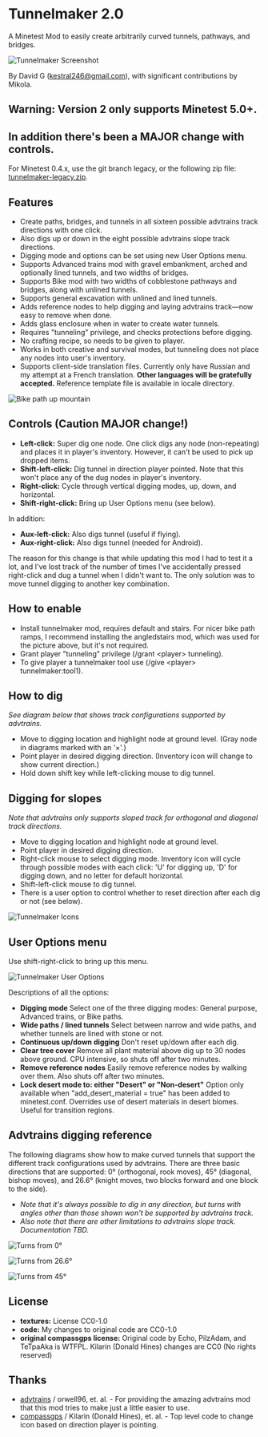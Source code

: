Tunnelmaker 2.0
===============

A Minetest Mod to easily create arbitrarily curved tunnels, pathways, and bridges.

![Tunnelmaker Screenshot](screenshot.png "Tunnelmaker")

By David G (kestral246@gmail.com), with significant contributions by Mikola.

Warning: Version 2 only supports Minetest 5.0+.
-----------------------------------------------
In addition there's been a MAJOR change with controls.
------------------------------------------------------
For Minetest 0.4.x, use the git branch legacy, or the following zip file: [tunnelmaker-legacy.zip](https://github.com/kestral246/tunnelmaker/archive/legacy.zip).

Features
--------
- Create paths, bridges, and tunnels in all sixteen possible advtrains track directions with one click.
- Also digs up or down in the eight possible advtrains slope track directions.
- Digging mode and options can be set using new User Options menu.
- Supports Advanced trains mod with gravel embankment, arched and optionally lined tunnels, and two widths of bridges.
- Supports Bike mod with two widths of cobblestone pathways and bridges, along with unlined tunnels.
- Supports general excavation with unlined and lined tunnels.
- Adds reference nodes to help digging and laying advtrains track—now easy to remove when done.
- Adds glass enclosure when in water to create water tunnels.
- Requires "tunneling" privilege, and checks protections before digging.
- No crafting recipe, so needs to be given to player.
- Works in both creative and survival modes, but tunneling does not place any nodes into user's inventory.
- Supports client-side translation files. Currently only have Russian and my attempt at a French translation. **Other languages will be gratefully accepted.** Reference template file is available in locale directory.

![Bike path up mountain](images/bike_path.png "Bike path up mountain")

Controls (Caution MAJOR change!)
--------------------------------
- **Left-click:** Super dig one node. One click digs any node (non-repeating) and places it in player's inventory. However, it can't be used to pick up dropped items.
- **Shift-left-click:** Dig tunnel in direction player pointed. Note that this won't place any of the dug nodes in player's inventory.
- **Right-click:** Cycle through vertical digging modes, up, down, and horizontal.
- **Shift-right-click:** Bring up User Options menu (see below).

In addition:

- **Aux-left-click:** Also digs tunnel (useful if flying).
- **Aux-right-click:** Also digs tunnel (needed for Android).

The reason for this change is that while updating this mod I had to test it a lot, and I've lost track of the number of times I've accidentally pressed right-click and dug a tunnel when I didn't want to. The only solution was to move tunnel digging to another key combination.

How to enable
-------------
- Install tunnelmaker mod, requires default and stairs. For nicer bike path ramps, I recommend installing the angledstairs mod, which was used for the picture above, but it's not required.
- Grant player "tunneling" privilege (/grant &lt;player&gt; tunneling).
- To give player a tunnelmaker tool use (/give &lt;player&gt; tunnelmaker:tool1).

How to dig
----------
*See diagram below that shows track configurations supported by advtrains.*

- Move to digging location and highlight node at ground level. (Gray node in diagrams marked with an '×'.)
- Point player in desired digging direction. (Inventory icon will change to show current direction.)
- Hold down shift key while left-clicking mouse to dig tunnel.


Digging for slopes
------------------
*Note that advtrains only supports sloped track for orthogonal and diagonal track directions.*

- Move to digging location and highlight node at ground level.
- Point player in desired digging direction.
- Right-click mouse to select digging mode.  Inventory icon will cycle through possible modes with each click:  'U' for digging up, 'D' for digging down, and no letter for default horizontal.
- Shift-left-click mouse to dig tunnel.
- There is a user option to control whether to reset direction after each dig or not (see below).

![Tunnelmaker Icons](images/icons.png "Tunnelmaker Icons")

User Options menu
----------------
Use shift-right-click to bring up this menu.

![Tunnelmaker User Options](images/user_options.gif "Tunnelmaker User Options")

Descriptions of all the options:

- **Digging mode** Select one of the three digging modes: General purpose, Advanced trains, or Bike paths.
- **Wide paths / lined tunnels** Select between narrow and wide paths, and whether tunnels are lined with stone or not.
- **Continuous up/down digging** Don't reset up/down after each dig.
- **Clear tree cover** Remove all plant material above dig up to 30 nodes above ground. CPU intensive, so shuts off after two minutes.
- **Remove reference nodes** Easily remove reference nodes by walking over them. Also shuts off after two minutes.
- **Lock desert mode to: either "Desert" or "Non-desert"** Option only available when "add_desert_material = true" has been added to minetest.conf. Overrides use of desert materials in desert biomes. Useful for transition regions.

Advtrains digging reference
---------------------------
The following diagrams show how to make curved tunnels that support the different track configurations used by advtrains. There are three basic directions that are supported: 0° (orthogonal, rook moves), 45° (diagonal, bishop moves), and 26.6° (knight moves, two blocks forward and one block to the side).

- *Note that it's always possible to dig in any direction, but turns with angles other than those shown won't be supported by advtrains track.*
- *Also note that there are other limitations to advtrains slope track.  Documentation TBD.*

![Turns from 0°](images/dir0.png "Turns from 0")

![Turns from 26.6°](images/dir26.png "Turns from 26.6")

![Turns from 45°](images/dir45.png "Turns from 45")

License
-------
- **textures:** License CC0-1.0 
- **code:**  My changes to original code are CC0-1.0
- **original compassgps license:** Original code by Echo, PilzAdam, and TeTpaAka is WTFPL. Kilarin (Donald Hines) changes are CC0 (No rights reserved)

Thanks
------
- [advtrains](https://github.com/orwell96/advtrains/) / orwell96, et.
al. - For providing the amazing advtrains mod that this mod tries to make
just a little easier to use.
- [compassgps](https://github.com/Kilarin/compassgps) / Kilarin (Donald Hines),
et. al. - Top level code to change icon based on direction player is pointing.
